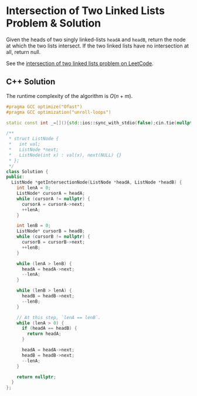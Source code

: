 # Intersection of Two Linked Lists Problem & Solution

Given the heads of two singly linked-lists `headA` and `headB`, return the node at which the two lists intersect.
If the two linked lists have no intersection at all, return null.

See the [intersection of two linked lists problem on LeetCode](https://leetcode.com/problems/intersection-of-two-linked-lists).

## C++ Solution

The runtime complexity of the algorithm is $O(n + m)$.

```cpp
#pragma GCC optimize("Ofast")
#pragma GCC optimization("unroll-loops")

static const int _=[](){std::ios::sync_with_stdio(false);cin.tie(nullptr);cout.tie(nullptr);return 0;}();

/**
 * struct ListNode {
 *   int val;
 *   ListNode *next;
 *   ListNode(int x) : val(x), next(NULL) {}
 * };
 */
class Solution {
public:
  ListNode *getIntersectionNode(ListNode *headA, ListNode *headB) {
    int lenA = 0;
    ListNode* cursorA = headA;
    while (cursorA != nullptr) {
      cursorA = cursorA->next;
      ++lenA;
    }

    int lenB = 0;
    ListNode* cursorB = headB;
    while (cursorB != nullptr) {
      cursorB = cursorB->next;
      ++lenB;
    }

    while (lenA > lenB) {
      headA = headA->next;
      --lenA;
    }

    while (lenB > lenA) {
      headB = headB->next;
      --lenB;
    }

    // At this step, `lenA == lenB`.
    while (lenA > 0) {
      if (headA == headB) {
        return headA;
      }

      headA = headA->next;
      headB = headB->next;
      --lenA;
    }

    return nullptr;
  }
};
```
